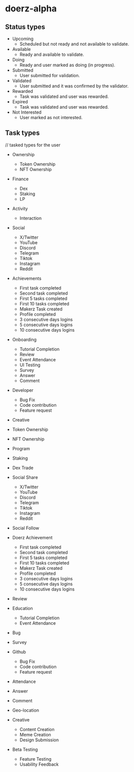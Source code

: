 # doerz-alpha


## Status types

* Upcoming
  * Scheduled but not ready and not available to validate.
* Available
  * Ready and available to validate.
* Doing
  * Ready and user marked as doing (in progress).
* Submitted
  * User submitted for validation.
* Validated
  * User submitted and it was confirmed by the validator.
* Rewarded
  * Task was validated and user was rewarded.
* Expired
  * Task was validated and user was rewarded.
* Not Interested
  * User marked as not interested.

## Task types

// tasked types for the user

* Ownership
  * Token Ownership
  * NFT Ownership
* Finance
  * Dex
  * Staking
  * LP
* Activity
  * Interaction
* Social
  * X/Twitter
  * YouTube
  * Discord
  * Telegram
  * Tiktok
  * Instagram
  * Reddit
* Achievements
  * First task completed
  * Second task completed
  * First 5 tasks completed
  * First 10 tasks completed
  * Makerz Task created
  * Profile completed
  * 3 consecutive days logins
  * 5 consecutive days logins
  * 10 consecutive days logins
* Onboarding
  * Tutorial Completion
  * Review
  * Event Attendance
  * UI Testing
  * Survey
  * Answer
  * Comment
* Developer
  * Bug Fix
  * Code contribution
  * Feature request
* Creative



* Token Ownership
* NFT Ownership


* Program
* Staking
* Dex Trade
* Social Share
  * X/Twitter
  * YouTube
  * Discord
  * Telegram
  * Tiktok
  * Instagram
  * Reddit
* Social Follow
* Doerz Achievement
  * First task completed
  * Second task completed
  * First 5 tasks completed
  * First 10 tasks completed
  * Makerz Task created
  * Profile completed
  * 3 consecutive days logins
  * 5 consecutive days logins
  * 10 consecutive days logins
* Review
* Education
  * Tutorial Completion
  * Event Attendance
* Bug
* Survey
* Github
  * Bug Fix
  * Code contribution
  * Feature request
* Attendance
* Answer
* Comment
* Geo-location
* Creative
  * Content Creation
  * Meme Creation
  * Design Submission
* Beta Testing
  * Feature Testing
  * Usability Feedback